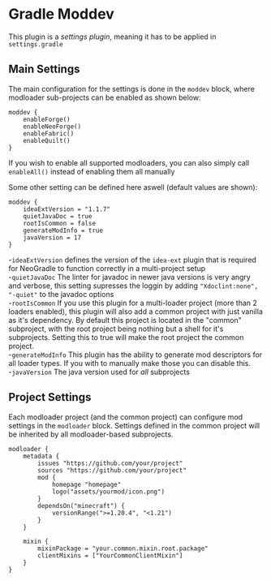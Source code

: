 # Gradle Moddev

This plugin is a _settings plugin_, meaning it has to be applied in `settings.gradle`


## Main Settings
The main configuration for the settings is done in the `moddev` block, where modloader sub-projects can be enabled as shown below:
```
moddev {
    enableForge()
    enableNeoForge()
    enableFabric()
    enableQuilt()
}
```

If you wish to enable all supported modloaders, you can also simply call `enableAll()` instead of enabling them all manually

Some other setting can be defined here aswell (default values are shown):
```
moddev {
    ideaExtVersion = "1.1.7"
    quietJavaDoc = true
    rootIsCommon = false
    generateModInfo = true
    javaVersion = 17
}
```

-`ideaExtVersion` defines the version of the `idea-ext` plugin that is required for NeoGradle to function correctly in a multi-project setup\
-`quietJavaDoc` The linter for javadoc in newer java versions is very angry and verbose, this setting supresses the loggin by adding `"Xdoclint:none", "-quiet"` to the javadoc options\
-`rootIsCommon` If you use this plugin for a multi-loader project (more than 2 loaders enabled), this plugin will also add a common project with just vanilla as it's dependency. By default this project is located in the "common" subproject, with the root project being nothing but a shell for it's subprojects. Setting this to true will make the root project the common project.\
-`generateModInfo` This plugin has the ability to generate mod descriptors for all loader types. If you with to manually make those you can disable this.\
-`javaVersion` The java version used for _all_ subprojects

## Project Settings
Each modloader project (and the common project) can configure mod settings in the `modloader` block. Settings defined in the common project will be inherited by all modloader-based subprojects.
```
modloader {
    metadata {
        issues "https://github.com/your/project"
        sources "https://github.com/your/project"
        mod {
            homepage "homepage"
            logo("assets/yourmod/icon.png")
        }
        dependsOn("minecraft") {
            versionRange(">=1.20.4", "<1.21")
        }
    }

    mixin {
        mixinPackage = "your.common.mixin.root.package"
        clientMixins = ["YourCommonClientMixin"]
    }
}
```